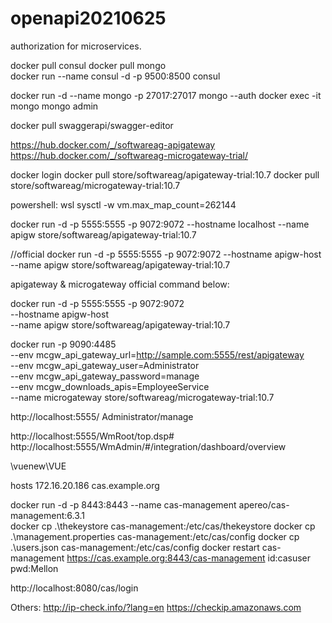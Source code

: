 # openapi20210625
 authorization for microservices.

docker pull consul
docker pull mongo   
docker run --name consul -d -p 9500:8500 consul

docker run -d --name mongo -p  27017:27017 mongo --auth
docker exec -it mongo mongo admin

docker pull swaggerapi/swagger-editor

https://hub.docker.com/_/softwareag-apigateway
https://hub.docker.com/_/softwareag-microgateway-trial/

docker login
docker pull store/softwareag/apigateway-trial:10.7
docker pull store/softwareag/microgateway-trial:10.7  

powershell:
wsl
sysctl -w vm.max_map_count=262144

docker run -d -p 5555:5555 -p 9072:9072 --hostname localhost --name apigw store/softwareag/apigateway-trial:10.7 

//official
docker run -d -p 5555:5555 -p 9072:9072 --hostname apigw-host --name apigw store/softwareag/apigateway-trial:10.7

apigateway & microgateway official command below:

docker run -d -p 5555:5555 -p 9072:9072 \
--hostname apigw-host \
--name apigw store/softwareag/apigateway-trial:10.7


docker run -p 9090:4485 \
--env mcgw_api_gateway_url=http://sample.com:5555/rest/apigateway \
--env mcgw_api_gateway_user=Administrator \
--env mcgw_api_gateway_password=manage \
--env mcgw_downloads_apis=EmployeeService \
--name microgateway store/softwareag/microgateway-trial:10.7


http://localhost:5555/
Administrator/manage

http://localhost:5555/WmRoot/top.dsp#
http://localhost:5555/WmAdmin/#/integration/dashboard/overview

\\vuenew\VUE

hosts
172.16.20.186 cas.example.org


docker run -d -p 8443:8443 --name cas-management apereo/cas-management:6.3.1                                             
docker cp .\thekeystore cas-management:/etc/cas/thekeystore
docker cp .\management.properties cas-management:/etc/cas/config
docker cp .\users.json cas-management:/etc/cas/config
docker restart cas-management 
https://cas.example.org:8443/cas-management
id:casuser
pwd:Mellon

http://localhost:8080/cas/login


Others:
http://ip-check.info/?lang=en
https://checkip.amazonaws.com
